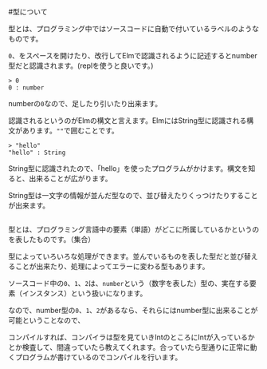 
#型について

型とは、プログラミング中ではソースコードに自動で付いているラベルのようなものです。

`0`、をスペースを開けたり、改行してElmで認識されるように記述するとnumber型だと認識されます。(replを使うと良いです。)

```
> 0
0 : number
```

numberの`0`なので、足したり引いたり出来ます。

認識されるというのがElmの構文と言えます。ElmにはString型に認識される構文があります。`""`で囲むことです。

```
> "hello"
"hello" : String
```

String型に認識されたので、「hello」を使ったプログラムがかけます。構文を知ると、出来ることが広がります。

String型は一文字の情報が並んだ型なので、並び替えたりくっつけたりすることが出来ます。

```

```

型とは、プログラミング言語中の要素（単語）がどこに所属しているかというのを表したものです。（集合）  

型によっていろいろな処理ができます。並んでいるものを表した型だと並び替えることが出来たり、処理によってエラーに変わる型もあります。

ソースコード中の`0`、`1`、`2`は、`number`という（数字を表した）型の、実在する要素（インスタンス）という扱いになります。

なので、number型の`0`、`1`、`2`があるなら、それらにはnumber型に出来ることが可能ということなので、


コンパイルすれば、コンパイラは型を見ていきIntのところにIntが入っているかとか検査して、間違っていたら教えてくれます。合っていたら型通りに正常に動くプログラムが書けているのでコンパイルを行います。

